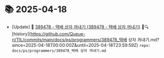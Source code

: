# 📚 2025-04-18
- [Update] 📙 [389478 - 택배 상자 꺼내기 (389478 - 택배 상자 꺼내기)](https://til.qriosity.dev/featured/ps/programmers/389478_택배%20상자%20꺼내기) 📃🔍 [history](https://github.com/Queue-ri/TIL/commits/main/docs/ps/programmers/389478_택배 상자 꺼내기.md?since=2025-04-18T00:00:00Z&until=2025-04-18T23:59:59Z) `repo: docs/ps/programmers/389478_택배 상자 꺼내기.md`
